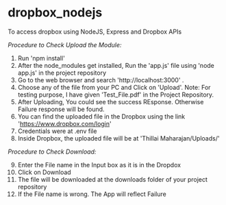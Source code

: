 # dropbox_nodejs
To access dropbox using NodeJS, Express and Dropbox APIs

_*Procedure to Check Upload the Module:*_

1. Run 'npm install'
2. After the node_modules get installed, Run the 'app.js' 
   file using 'node app.js' in the project repository
3. Go to the web browser and search 'http://localhost:3000' .
4. Choose any of the file from your PC and Click on 'Upload'. 
   Note: For testing purpose, I have given 'Test_File.pdf' in the Project Repository.
5. After Uploading, You could see the success REsponse. Otherwise Failure response will be found.
6. You can find the uploaded file in the Dropbox using the link 'https://www.dropbox.com/login'
7. Credentials were at .env file
8. Inside Dropbox, the uploaded file will be at 'Thillai Maharajan/Uploads/'

_*Procedure to Check Download:*_

9. Enter the File name in the Input box as it is in the Dropdox
10. Click on Download
11. The file will be downloaded at the downloads folder of your project repository
12. If the File name is wrong. The App will reflect Failure
